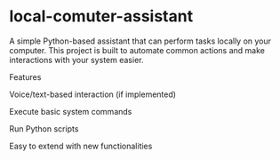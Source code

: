 # local-comuter-assistant
A simple Python-based assistant that can perform tasks locally on your computer.
This project is built to automate common actions and make interactions with your system easier.

Features

Voice/text-based interaction (if implemented)

Execute basic system commands

Run Python scripts

Easy to extend with new functionalities
